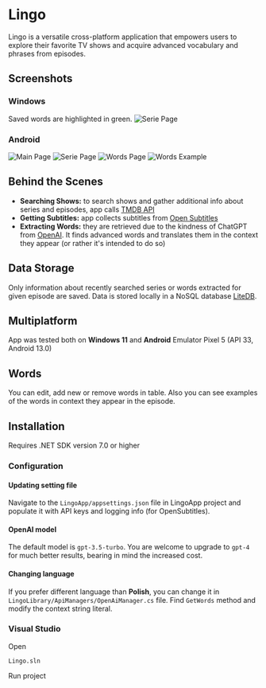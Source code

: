 # Lingo
Lingo is a versatile cross-platform application that empowers users to explore their favorite TV shows and acquire advanced vocabulary and phrases from episodes.

## Screenshots
### Windows
Saved words are highlighted in green.
![Serie Page](/ReadmeImgs/windows_serie_page.png)

### Android
![Main Page](/ReadmeImgs/android_main_page.png)
![Serie Page](/ReadmeImgs/android_serie_page.png)
![Words Page](/ReadmeImgs/android_words_page.png)
![Words Example](/ReadmeImgs/android_words_example.png)

## Behind the Scenes
- **Searching Shows:** to search shows and gather additional info about series and episodes, app calls [TMDB API](https://developer.themoviedb.org/docs) 
- **Getting Subtitles:** app collects subtitles from [Open Subtitles](https://opensubtitles.stoplight.io/)
- **Extracting Words:** they are retrieved due to the kindness of ChatGPT from [OpenAI](https://platform.openai.com/docs/api-reference). It finds advanced words and translates them in the context they appear (or rather it's intended to do so)

## Data Storage
Only information about recently searched series or words extracted for given episode are saved. Data is stored locally in a NoSQL database [LiteDB](https://www.litedb.org/).

## Multiplatform
App was tested both on **Windows 11** and **Android** Emulator Pixel 5 (API 33, Android 13.0)

## Words
You can edit, add new or remove words in table. Also you can see examples of the words in context they appear in the episode.

## Installation
Requires .NET SDK version 7.0 or higher</br>

### Configuration
#### Updating setting file
Navigate to the `LingoApp/appsettings.json` file in LingoApp project and populate it with API keys and logging info (for OpenSubtitles).

#### OpenAI model
The default model is `gpt-3.5-turbo`. You are welcome to upgrade to `gpt-4` for much better results, bearing in mind the increased cost.

#### Changing language
If you prefer different language than **Polish**, you can change it in `LingoLibrary/ApiManagers/OpenAiManager.cs` file. Find `GetWords` method and modify the context string literal.

### Visual Studio
Open
```
Lingo.sln
```
Run project
 